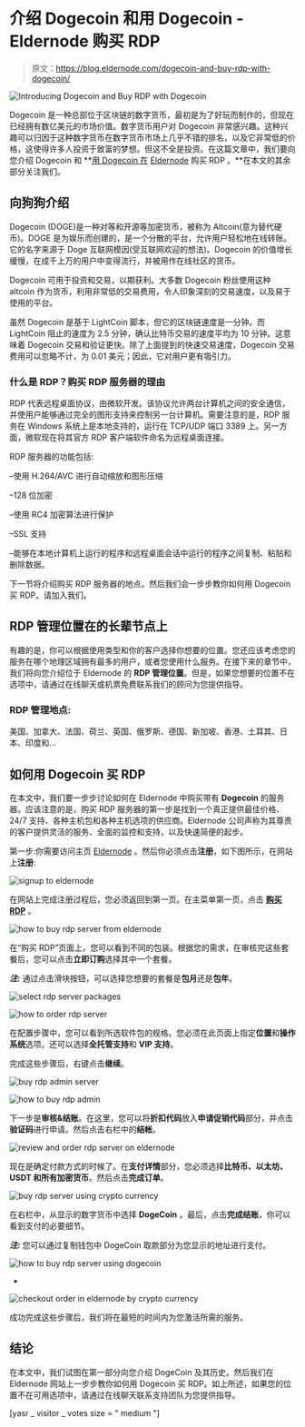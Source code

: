 # 介绍 Dogecoin 和用 Dogecoin - Eldernode 购买 RDP

> 原文：<https://blog.eldernode.com/dogecoin-and-buy-rdp-with-dogecoin/>

![Introducing Dogecoin and Buy RDP with Dogecoin](img/476ab6102db5980d4bd5d2ac9289a83b.png)

Dogecoin 是一种总部位于区块链的数字货币，最初是为了好玩而制作的，但现在已经拥有数亿美元的市场价值。数字货币用户对 Dogecoin 非常感兴趣。这种兴趣可以归因于这种数字货币在数字货币市场上几乎不错的排名，以及它非常低的价格，这使得许多人投资于致富的梦想。但这不全是投资。在这篇文章中，我们要向您介绍 Dogecoin 和 **[用 Dogecoin 在](https://eldernode.com/buy-rdp/) [Eldernode](https://eldernode.com/) 购买 RDP 。**在本文的其余部分关注我们。

## **向狗狗介绍**

Dogecoin (DOGE)是一种对等和开源等加密货币，被称为 Altcoin(意为替代硬币)。DOGE 是为娱乐而创建的，是一个分散的平台，允许用户轻松地在线转账。它的名字来源于 Doge 互联网模因(受互联网欢迎的想法)。Dogecoin 的价值增长缓慢，在成千上万的用户中变得流行，并被用作在线社区的货币。

Dogecoin 可用于投资和交易，以期获利。大多数 Dogecoin 粉丝使用这种 altcoin 作为货币，利用非常低的交易费用，令人印象深刻的交易速度，以及易于使用的平台。

虽然 Dogecoin 是基于 LightCoin 脚本，但它的区块链速度是一分钟。而 LightCoin 阻止的速度为 2.5 分钟，确认比特币交易的速度平均为 10 分钟。这意味着 Dogecoin 交易和验证更快。除了上面提到的快速交易速度，Dogecoin 交易费用可以忽略不计，为 0.01 美元；因此，它对用户更有吸引力。

### **什么是 RDP？购买 RDP 服务器的理由**

RDP 代表远程桌面协议，由微软开发。该协议允许两台计算机之间的安全通信，并使用户能够通过完全的图形支持来控制另一台计算机。需要注意的是，RDP 服务在 Windows 系统上是本地支持的，运行在 TCP/UDP 端口 3389 上。另一方面，微软现在将其官方 RDP 客户端软件命名为远程桌面连接。

RDP 服务器的功能包括:

–使用 H.264/AVC 进行自动缩放和图形压缩

–128 位加密

–使用 RC4 加密算法进行保护

–SSL 支持

–能够在本地计算机上运行的程序和远程桌面会话中运行的程序之间复制、粘贴和删除数据。

下一节将介绍购买 RDP 服务器的地点。然后我们会一步步教你如何用 Dogecoin 买 RDP。请加入我们。

## **RDP 管理位置在**的长辈节点上

有趣的是，你可以根据使用类型和你的客户选择你想要的位置。您还应该考虑您的服务在哪个地理区域拥有最多的用户，或者您使用什么服务。在接下来的章节中，我们将向您介绍位于 Eldernode 的 **RDP 管理位置**。但是，如果您想要的位置不在选项中，请通过在线聊天或机票免费联系我们的顾问为您提供指导。

### **RDP 管理地点:**

美国、加拿大、法国、荷兰、英国、俄罗斯、德国、新加坡、香港、土耳其、日本、印度和…

## **如何用 Dogecoin** 买 RDP 

在本文中，我们要一步步讨论如何在 Eldernode 中购买带有 **Dogecoin** 的服务器。应该注意的是，购买 RDP 服务器的第一步是找到一个真正提供最佳价格、24/7 支持、各种主机包和各种主机选项的供应商。Eldernode 公司声称为其尊贵的客户提供灵活的服务、全面的监控和支持，以及快速简便的起步。

第一步:你需要访问主页 [Eldernode](https://eldernode.com/) 。然后你必须点击**注册**，如下图所示，在网站上**注册**:

![signup to eldernode](img/f139d4f88b6fe260c0bdfb78afba94b6.png)

在网站上完成注册过程后，您必须返回到第一页。在主菜单第一页，点击 [**购买 RDP**](https://eldernode.com/buy-rdp/) 。

![how to buy rdp server from eldernode](img/a903687218850e7a61cecc5063fdcf0e.png)

在“购买 RDP”页面上，您可以看到不同的包装。根据您的需求，在审核完这些套餐后，您可以点击**立即订购**选择其中一个套餐。

***注:*** 通过点击滑块按钮，可以选择您想要的套餐是**包月**还是**包年**。

![select rdp server packages](img/1b2440d56b0d2d9f8af0c5825561c374.png)

![how to order rdp server](img/e6d8d04a72d4c0f001a1ea06c240d5fa.png)

在配置步骤中，您可以看到所选软件包的规格。您必须在此页面上指定**位置**和**操作系统**选项。还可以选择**全托管支持**和 **VIP 支持**。

完成这些步骤后，右键点击**继续**。

![buy rdp admin server](img/2b38685d8d2421f4f406351dec08a41c.png)

![how to buy rdp admin](img/0f6f1e8e90b0e14e05388a659d156393.png)

下一步是**审核&结账**。在这里，您可以将**折扣代码**放入**申请促销代码**部分，并点击**验证码**进行申请。然后点击右栏中的**结帐**。

![review and order rdp server on eldernode](img/b611ca00784f44202fbd4aa24735d9ca.png)

现在是确定付款方式的时候了。在**支付详情**部分，您必须选择**比特币、以太坊、USDT 和所有加密货币**。然后点击**完成订单**。

![buy rdp server using crypto currency](img/5b6bfee258ccc8a1e524eef07c0f5eb9.png)

在右栏中，从显示的数字货币中选择 **DogeCoin** 。最后，点击**完成结账**，你可以看到支付的必要细节。

***注:*** 您可以通过复制钱包中 DogeCoin 取款部分为您显示的地址进行支付。

![ how to buy rdp server using dogecoin](img/35e3feba09b531a31c0661fa8b0162a0.png)

*

![checkout order in eldernode by crypto currency](img/1b9109806c272bf7f535c3bae4b69b72.png)

成功完成这些步骤后，我们将在最短的时间内为您激活所需的服务。

## 结论

在本文中，我们试图在第一部分向您介绍 DogeCoin 及其历史。然后我们在 Eldernode 网站上一步步教你如何用 Dogecoin 买 RDP。如上所述，如果您的位置不在可用选项中，请通过在线聊天联系支持团队为您提供指导。

[yasr _ visitor _ votes size = " medium "]